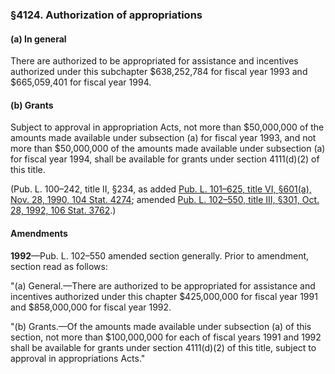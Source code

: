 ### §4124. Authorization of appropriations ###

[]()

#### (a) In general ####

There are authorized to be appropriated for assistance and incentives authorized under this subchapter $638,252,784 for fiscal year 1993 and $665,059,401 for fiscal year 1994.

[]()

#### (b) Grants ####

Subject to approval in appropriation Acts, not more than $50,000,000 of the amounts made available under subsection (a) for fiscal year 1993, and not more than $50,000,000 of the amounts made available under subsection (a) for fiscal year 1994, shall be available for grants under section 4111(d)(2) of this title.

(Pub. L. 100–242, title II, §234, as added [Pub. L. 101–625, title VI, §601(a), Nov. 28, 1990, 104 Stat. 4274](/statviewer.htm?volume=104&page=4274); amended [Pub. L. 102–550, title III, §301, Oct. 28, 1992, 106 Stat. 3762](/statviewer.htm?volume=106&page=3762).)

#### Amendments ####

**1992**—Pub. L. 102–550 amended section generally. Prior to amendment, section read as follows:

"(a) General.—There are authorized to be appropriated for assistance and incentives authorized under this chapter $425,000,000 for fiscal year 1991 and $858,000,000 for fiscal year 1992.

"(b) Grants.—Of the amounts made available under subsection (a) of this section, not more than $100,000,000 for each of fiscal years 1991 and 1992 shall be available for grants under section 4111(d)(2) of this title, subject to approval in appropriations Acts."